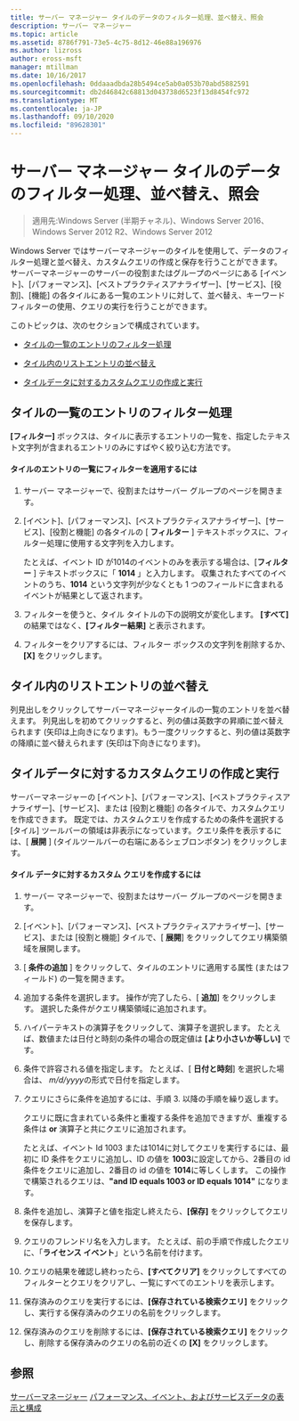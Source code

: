 ```yaml
---
title: サーバー マネージャー タイルのデータのフィルター処理、並べ替え、照会
description: サーバー マネージャー
ms.topic: article
ms.assetid: 8786f791-73e5-4c75-8d12-46e88a196976
ms.author: lizross
author: eross-msft
manager: mtillman
ms.date: 10/16/2017
ms.openlocfilehash: 0ddaaadbda28b5494ce5ab0a053b70abd5882591
ms.sourcegitcommit: db2d46842c68813d043738d6523f13d8454fc972
ms.translationtype: MT
ms.contentlocale: ja-JP
ms.lasthandoff: 09/10/2020
ms.locfileid: "89628301"
---
```

# <a name="filter-sort-and-query-data-in-server-manager-tiles"></a>サーバー マネージャー タイルのデータのフィルター処理、並べ替え、照会

>適用先:Windows Server (半期チャネル)、Windows Server 2016、Windows Server 2012 R2、Windows Server 2012

Windows Server ではサーバーマネージャーのタイルを使用して、データのフィルター処理と並べ替え、カスタムクエリの作成と保存を行うことができます。 サーバーマネージャーのサーバーの役割またはグループのページにある [イベント]、[パフォーマンス]、[ベストプラクティスアナライザー]、[サービス]、[役割]、[機能] の各タイルにある一覧のエントリに対して、並べ替え、キーワードフィルターの使用、クエリの実行を行うことができます。

このトピックは、次のセクションで構成されています。

-   [タイルの一覧のエントリのフィルター処理](#BKMK_tiles)

-   [タイル内のリストエントリの並べ替え](#BKMK_sort)

-   [タイルデータに対するカスタムクエリの作成と実行](#BKMK_query)

## <a name="filter-list-entries-in-tiles"></a><a name=BKMK_tiles></a>タイルの一覧のエントリのフィルター処理
**[フィルター]** ボックスは、タイルに表示するエントリの一覧を、指定したテキスト文字列が含まれるエントリのみにすばやく絞り込む方法です。

#### <a name="to-apply-a-filter-to-the-list-of-entries-in-a-tile"></a>タイルのエントリの一覧にフィルターを適用するには

1.  サーバー マネージャーで、役割またはサーバー グループのページを開きます。

2.  [イベント]、[パフォーマンス]、[ベストプラクティスアナライザー]、[サービス]、[役割と機能] の各タイルの [ **フィルター** ] テキストボックスに、フィルター処理に使用する文字列を入力します。

    たとえば、イベント ID が1014のイベントのみを表示する場合は、[**フィルター** ] テキストボックスに「 **1014** 」と入力します。 収集されたすべてのイベントのうち、**1014** という文字列が少なくとも 1 つのフィールドに含まれるイベントが結果として返されます。

3.  フィルターを使うと、タイル タイトルの下の説明文が変化します。 **[すべて]** の結果ではなく、**[フィルター結果]** と表示されます。

4.  フィルターをクリアするには、フィルター ボックスの文字列を削除するか、**[X]** をクリックします。

## <a name="sort-list-entries-in-tiles"></a><a name=BKMK_sort></a>タイル内のリストエントリの並べ替え
列見出しをクリックしてサーバーマネージャータイルの一覧のエントリを並べ替えます。 列見出しを初めてクリックすると、列の値は英数字の昇順に並べ替えられます (矢印は上向きになります)。もう一度クリックすると、列の値は英数字の降順に並べ替えられます (矢印は下向きになります)。

## <a name="create-and-run-custom-queries-on-tile-data"></a><a name=BKMK_query></a>タイルデータに対するカスタムクエリの作成と実行
サーバーマネージャーの [イベント]、[パフォーマンス]、[ベストプラクティスアナライザー]、[サービス]、または [役割と機能] の各タイルで、カスタムクエリを作成できます。 既定では、カスタムクエリを作成するための条件を選択する [タイル] ツールバーの領域は非表示になっています。クエリ条件を表示するには、[ **展開** ] (タイルツールバーの右端にあるシェブロンボタン) をクリックします。

#### <a name="to-create-a-custom-query-for-tile-data"></a>タイル データに対するカスタム クエリを作成するには

1.  サーバー マネージャーで、役割またはサーバー グループのページを開きます。

2.  [イベント]、[パフォーマンス]、[ベストプラクティスアナライザー]、[サービス]、または [役割と機能] タイルで、[ **展開**] をクリックしてクエリ構築領域を展開します。

3.  [ **条件の追加** ] をクリックして、タイルのエントリに適用する属性 (またはフィールド) の一覧を開きます。

4.  追加する条件を選択します。 操作が完了したら、[ **追加**] をクリックします。 選択した条件がクエリ構築領域に追加されます。

5.  ハイパーテキストの演算子をクリックして、演算子を選択します。 たとえば、数値または日付と時刻の条件の場合の既定値は **[より小さいか等しい]** です。

6.  条件で許容される値を指定します。 たとえば、[ **日付と時刻**] を選択した場合は、 *m/d/yyyy*の形式で日付を指定します。

7.  クエリにさらに条件を追加するには、手順 3. 以降の手順を繰り返します。

    クエリに既に含まれている条件と重複する条件を追加できますが、重複する条件は **or** 演算子と共にクエリに追加されます。

    たとえば、イベント Id 1003 または1014に対してクエリを実行するには、最初に ID 条件をクエリに追加し、ID の値を **1003**に設定してから、2番目の id 条件をクエリに追加し、2番目の id の値を **1014**に等しくします。 この操作で構築されるクエリは、**"and ID equals 1003 or ID equals 1014"** になります。

8.  条件を追加し、演算子と値を指定し終えたら、**[保存]** をクリックしてクエリを保存します。

9. クエリのフレンドリ名を入力します。 たとえば、前の手順で作成したクエリに、「**ライセンス イベント**」という名前を付けます。

10. クエリの結果を確認し終わったら、**[すべてクリア]** をクリックしてすべてのフィルターとクエリをクリアし、一覧にすべてのエントリを表示します。

11. 保存済みのクエリを実行するには、**[保存されている検索クエリ]** をクリックし、実行する保存済みのクエリの名前をクリックします。

12. 保存済みのクエリを削除するには、**[保存されている検索クエリ]** をクリックし、削除する保存済みのクエリの名前の近くの **[X]** をクリックします。

## <a name="see-also"></a>参照
[サーバーマネージャー](server-manager.md) 
[パフォーマンス、イベント、およびサービスデータの表示と構成](view-and-configure-performance-event-and-service-data.md)



